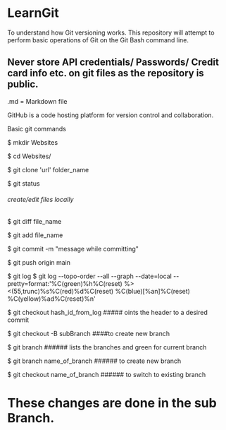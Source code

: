 # LearnGit
To understand how Git versioning works.
This repository will attempt to perform basic operations of Git on the Git Bash command line.
## Never store API credentials/ Passwords/ Credit card info etc. on git files as the repository is public.
.md = Markdown file

GitHub is a code hosting platform for version control and collaboration.

Basic git commands

$ mkdir Websites

$ cd Websites/

$ git clone 'url' folder_name

$ git status

###### create/edit files locally

$ git diff file_name

$ git add file_name

$ git commit -m "message while committing"

$ git push origin main

$ git log
$ git log --topo-order --all --graph --date=local --pretty=format:'%C(green)%h%C(reset) %><(55,trunc)%s%C(red)%d%C(reset) %C(blue)[%an]%C(reset) %C(yellow)%ad%C(reset)%n'

$ git checkout hash_id_from_log   ##### oints the header to a desired commit

$ git checkout -B subBranch  ####to create new branch

$ git branch   ###### lists the branches and green for current branch

$ git branch name_of_branch  ###### to create new branch

$ git checkout name_of_branch  ###### to switch to existing branch


# These changes are done in the sub Branch.
